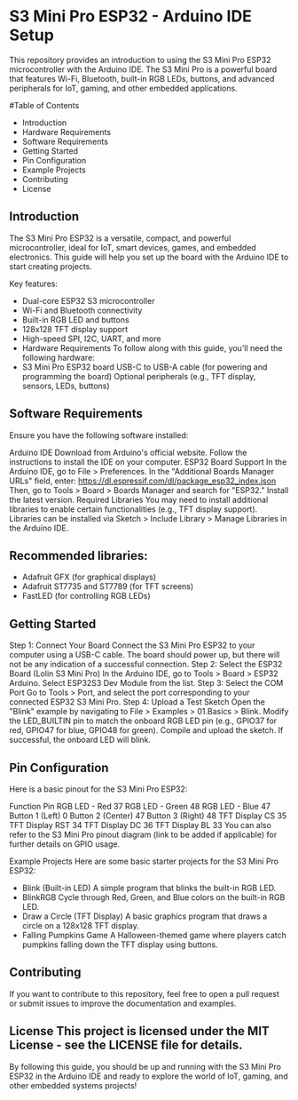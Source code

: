 # S3 Mini Pro ESP32 - Arduino IDE Setup
This repository provides an introduction to using the S3 Mini Pro ESP32 microcontroller with the Arduino IDE. The S3 Mini Pro is a powerful board that features Wi-Fi, Bluetooth, built-in RGB LEDs, buttons, and advanced peripherals for IoT, gaming, and other embedded applications.

#Table of Contents
- Introduction
- Hardware Requirements
- Software Requirements
- Getting Started
- Pin Configuration
- Example Projects
- Contributing
- License
## Introduction
The S3 Mini Pro ESP32 is a versatile, compact, and powerful microcontroller, ideal for IoT, smart devices, games, and embedded electronics. This guide will help you set up the board with the Arduino IDE to start creating projects.

Key features:

- Dual-core ESP32 S3 microcontroller
- Wi-Fi and Bluetooth connectivity
- Built-in RGB LED and buttons
- 128x128 TFT display support
- High-speed SPI, I2C, UART, and more
- Hardware Requirements To follow along with this guide, you'll need the following hardware:
- S3 Mini Pro ESP32 board USB-C to USB-A cable (for powering and programming the board) Optional peripherals (e.g., TFT 
  display, sensors, LEDs, buttons)

## Software Requirements
Ensure you have the following software installed:

Arduino IDE Download from Arduino's official website. Follow the instructions to install the IDE on your computer.
ESP32 Board Support In the Arduino IDE, go to File > Preferences. In the "Additional Boards Manager URLs" field, enter: https://dl.espressif.com/dl/package_esp32_index.json Then, go to Tools > Board > Boards Manager and search for "ESP32." Install the latest version.
Required Libraries You may need to install additional libraries to enable certain functionalities (e.g., TFT display support). Libraries can be installed via Sketch > Include Library > Manage Libraries in the Arduino IDE.
## Recommended libraries:
- Adafruit GFX (for graphical displays)
- Adafruit ST7735 and ST7789 (for TFT screens)
- FastLED (for controlling RGB LEDs)

## Getting Started
Step 1: Connect Your Board Connect the S3 Mini Pro ESP32 to your computer using a USB-C cable. The board should power up, but there will not be any indication of a successful connection.
Step 2: Select the ESP32 Board (Lolin S3 Mini Pro) In the Arduino IDE, go to Tools > Board > ESP32 Arduino. Select ESP32S3 Dev Module from the list.
Step 3: Select the COM Port Go to Tools > Port, and select the port corresponding to your connected ESP32 S3 Mini Pro.
Step 4: Upload a Test Sketch Open the "Blink" example by navigating to File > Examples > 01.Basics > Blink. Modify the LED_BUILTIN pin to match the onboard RGB LED pin (e.g., GPIO37 for red, GPIO47 for blue, GPIO48 for green). Compile and upload the sketch. If successful, the onboard LED will blink.
## Pin Configuration
Here is a basic pinout for the S3 Mini Pro ESP32:

Function Pin RGB LED - Red 37 RGB LED - Green 48 RGB LED - Blue 47 Button 1 (Left) 0 Button 2 (Center) 47 Button 3 (Right) 48 TFT Display CS 35 TFT Display RST 34 TFT Display DC 36 TFT Display BL 33 You can also refer to the S3 Mini Pro pinout diagram (link to be added if applicable) for further details on GPIO usage.

Example Projects Here are some basic starter projects for the S3 Mini Pro ESP32:

- Blink (Built-in LED) A simple program that blinks the built-in RGB LED.
- BlinkRGB Cycle through Red, Green, and Blue colors on the built-in RGB LED.
- Draw a Circle (TFT Display) A basic graphics program that draws a circle on a 128x128 TFT display.
- Falling Pumpkins Game A Halloween-themed game where players catch pumpkins falling down the TFT display using buttons.

## Contributing
If you want to contribute to this repository, feel free to open a pull request or submit issues to improve the documentation and examples.

## License This project is licensed under the MIT License - see the LICENSE file for details.

By following this guide, you should be up and running with the S3 Mini Pro ESP32 in the Arduino IDE and ready to explore the world of IoT, gaming, and other embedded systems projects!
